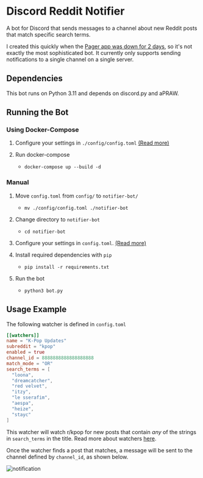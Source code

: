 # Discord Reddit Notifier
A bot for Discord that sends messages to a channel about new Reddit posts that match specific search terms.

I created this quickly when the [Pager app was down for 2 days](https://www.reddit.com/r/pager/comments/z07m7w/no_notifications/), so it's not exactly the most sophisticated bot. It currently only supports sending notifications to a single channel on a single server.

## Dependencies
This bot runs on Python 3.11 and depends on discord.py and aPRAW.

## Running the Bot
### Using Docker-Compose
1. Configure your settings in `./config/config.toml` [(Read more)](/docs/configuration.md)

2. Run docker-compose
    - `docker-compose up --build -d`

### Manual
1. Move `config.toml` from `config/` to `notifier-bot/`
    - `mv ./config/config.toml ./notifier-bot`

2. Change directory to `notifier-bot`
    - `cd notifier-bot`

3. Configure your settings in `config.toml`. [(Read more)](/docs/configuration.md)

4. Install required dependencies with `pip`
    - `pip install -r requirements.txt`

5. Run the bot
    - `python3 bot.py`

## Usage Example

The following watcher is defined in `config.toml`
```toml
[[watchers]]
name = "K-Pop Updates"
subreddit = "kpop"
enabled = true
channel_id = 8888888888888888888
match_mode = "OR"
search_terms = [
  "loona",
  "dreamcatcher",
  "red velvet",
  "itzy",
  "le sserafim",
  "aespa",
  "heize",
  "stayc"
]
```
This watcher will watch r/kpop for new posts that contain *any* of the strings in `search_terms` in the title. Read more about watchers [here](docs/watchers.md).

Once the watcher finds a post that matches, a message will be sent to the channel defined by `channel_id`, as shown below.

![notification](https://i.imgur.com/vxlLEs3.png)